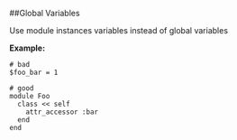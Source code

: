 ##Global Variables

Use module instances variables instead of global variables

**Example:**

```
# bad
$foo_bar = 1

# good
module Foo
  class << self
    attr_accessor :bar
  end
end
```